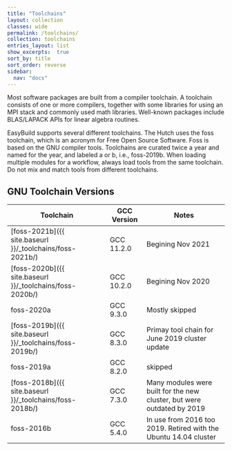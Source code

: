 ```yaml
---
title: "Toolchains"
layout: collection 
classes: wide
permalink: /toolchains/
collection: toolchains
entries_layout: list
show_excerpts:  true
sort_by: title
sort_order: reverse
sidebar:
  nav: "docs"
---
```


Most software packages are built from a compiler toolchain. A toolchain consists of one or more compilers, 
together with some libraries for using an MPI stack and commonly used math libraries. Well-known packages
include BLAS/LAPACK APIs for linear algebra routines.

EasyBuild supports several different toolchains. The Hutch uses the foss toolchain, which
is an acronym for Free Open Source Software. Foss is based on the GNU compiler tools.
Toolchains are curated twice a year and named for the year, and labeled a or b, i.e., foss-2019b.
When loading multiple modules for a workflow, always load tools from the same toolchain. Do not mix and
match tools from different toolchains.

## GNU Toolchain Versions

| Toolchain | GCC Version | Notes |
| ----------|-------------| ---------|
| [foss-2021b]({{ site.baseurl }}/_toolchains/foss-2021b/) | GCC 11.2.0 | Begining Nov 2021 |
| [foss-2020b]({{ site.baseurl }}/_toolchains/foss-2020b/) | GCC 10.2.0 | Begining Nov 2020 |
| foss-2020a | GCC 9.3.0 | Mostly skipped |
| [foss-2019b]({{ site.baseurl }}/_toolchains/foss-2019b/) | GCC 8.3.0 | Primay tool chain for June 2019 cluster update |
| foss-2019a | GCC 8.2.0 | skipped |
| [foss-2018b]({{ site.baseurl }}/_toolchains/foss-2018b/) | GCC 7.3.0 | Many modules were built for the new cluster, but were outdated by 2019 |
| foss-2016b | GCC 5.4.0 | In use from 2016 too 2019. Retired with the Ubuntu 14.04 cluster |
